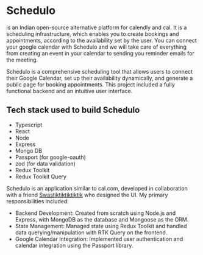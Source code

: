 # Schedulo 
is an Indian open-source alternative platform for calendly and cal. It is a scheduling infrastructure, which enables you to create bookings and appointments, according to the availability set by the user. You can connect your google calendar with Schedulo and we will take care of everything from creating an event in your calendar to sending you reminder emails for the meeting.

Schedulo is a comprehensive scheduling tool that allows users to connect
their Google Calendar, set up their availability dynamically, and
generate a public page for booking appointments. This project included
a fully functional backend and an intuitive user interface.

## Tech stack used to build Schedulo
- Typescript
- React
- Node
- Express
- Mongo DB
- Passport (for google-oauth)
- zod (for data validation)
- Redux Toolkit
- Redux Toolkit Query

Schedulo is an application similar to cal.com, developed in collaboration
with a friend [Swastiktiktiktiktik](https://github.com/Swastik063) who designed the UI. My primary responsibilities included:
- Backend Development: Created from scratch using Node.js and
Express, with MongoDB as the database and Mongoose as the ORM.
- State Management: Managed state using Redux Toolkit and handled
data querying/manipulation with RTK Query on the frontend.
- Google Calendar Integration: Implemented user authentication and
calendar integration using the Passport library.
